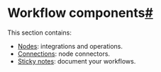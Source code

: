 [](https://github.com/n8n-io/n8n-docs/edit/main/docs/workflows/components/index.md "Edit this page")

# Workflow components[#](#workflow-components "Permanent link")

This section contains:

*   [Nodes](nodes/): integrations and operations.
*   [Connections](connections/): node connectors.
*   [Sticky notes](sticky-notes/): document your workflows.